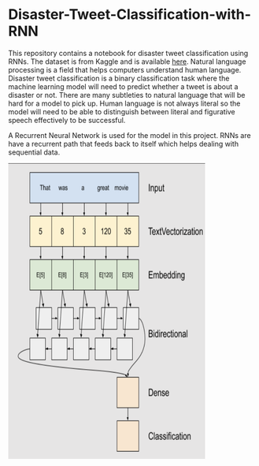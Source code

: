 # Disaster-Tweet-Classification-with-RNN

This repository contains a notebook for disaster tweet classification using RNNs. The dataset is from Kaggle and is available [here](https://www.kaggle.com/competitions/nlp-getting-started/overview). Natural language processing is a field that helps computers understand human language. Disaster tweet classification is a binary classification task where the machine learning model will need to predict whether a tweet is about a disaster or not. There are many subtleties to natural language that will be hard for a model to pick up. Human language is not always literal so the model will need to be able to distinguish between literal and figurative speech effectively to be successful. 

A Recurrent Neural Network is used for the model in this project. RNNs are have a recurrent path that feeds back to itself which helps dealing with sequential data. 

<img src="https://github.com/Ryusei97/Disaster-Tweet-Classification-with-RNN/blob/main/rnn.png" alt="" width="400" height="600">
